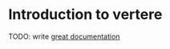 # Introduction to vertere

TODO: write [great documentation](http://jacobian.org/writing/great-documentation/what-to-write/)
